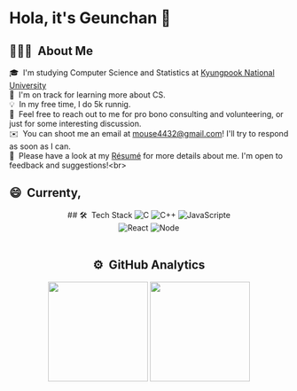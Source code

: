 # Hola, it's Geunchan 👋

## 👨🏻‍💻 &nbsp;About Me
  🎓 &nbsp;I'm studying Computer Science and Statistics at [Kyungpook National University](https://www.knu.ac.kr/wbbs/wbbs/main/main.action)\
  🌱 &nbsp;I'm on track for learning more about CS.\
  💡 &nbsp;In my free time, I do 5k runnig.\
  💬 &nbsp;Feel free to reach out to me for pro bono consulting and volunteering, or just for some interesting discussion.\
  ✉️ &nbsp;You can shoot me an email at mouse4432@gmail.com! I'll try to respond as soon as I can.\
  📄 &nbsp;Please have a look at my [Résumé](github.com) for more details about me. I'm open to feedback and suggestions!\<br>

## 😄 &nbsp;Currenty,<br>

<div align=center>
## 🛠 &nbsp;Tech Stack
  <img alt="C" src="https://img.shields.io/badge/C-A8B9CC.svg?&style-for-the-badge&logo=C&logoColor=white"/> 
  <img alt="C++" src="https://img.shields.io/badge/C++-00599C.svg?&style-for-the-badge&logo=C%2B%2B&logoColor=white"/>
  <img alt="JavaScripte" src="https://img.shields.io/badge/JavaScript-F7DF1E.svg?style=flat-square&logo=JavaScript&logoColor=white"/><br>
  <img alt="React" src="https://img.shields.io/badge/-React-05122A?style=flat&logo=react"/>
  <img alt="Node" src="https://img.shields.io/badge/-Node.js-05122A?style=flat&logo=node.js"/>
<br><br>

## ⚙️ &nbsp;GitHub Analytics
  <img height="180em" src="https://github-readme-stats-eight-theta.vercel.app/api?username=geunchanKim&show_icons=true&theme=algolia&include_all_commits=true&count_private=true"/>
 <img height="180em" src="https://github-readme-stats-eight-theta.vercel.app/api/top-langs/?username=geunchanKim&layout=compact&langs_count=8&theme=algolia"/>
</div>
